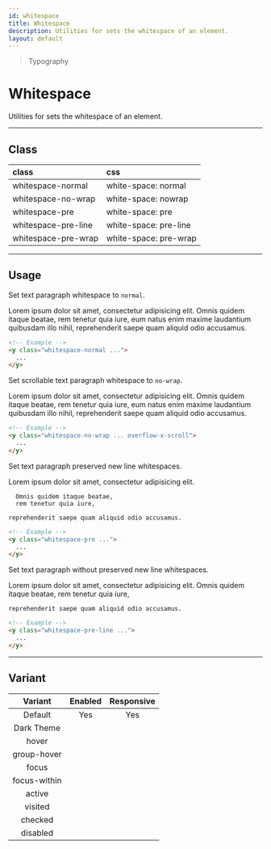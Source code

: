 ```yaml
---
id: whitespace
title: Whitespace
description: Utilities for sets the whitespace of an element.
layout: default
---
```


> Typography

# Whitespace

Utilities for sets the whitespace of an element.

---

## Class

| <span class="px-3 py-1 text-white (dark)text-charcoal-100 bg-charcoal-100 (dark)bg-gray-600 rounded-full">class</span> | <span class="px-3 py-1 text-white (dark)text-charcoal-100 bg-charcoal-100 (dark)bg-gray-600 rounded-full">css</span> |
|:--|:--|
| whitespace-normal | white-space: normal |
| whitespace-no-wrap | white-space: nowrap |
| whitespace-pre | white-space: pre |
| whitespace-pre-line | white-space: pre-line |
| whitespace-pre-wrap | white-space: pre-wrap |

---

## Usage

Set text paragraph whitespace to `normal`.

<y class="my-2 mx-auto max-w-lg">
  <y class="p-4 bg-gray-300 whitespace-normal">
   Lorem ipsum dolor sit amet, consectetur adipisicing elit. Omnis quidem itaque beatae, rem tenetur quia iure, eum natus enim maxime laudantium quibusdam illo nihil, reprehenderit saepe quam aliquid odio accusamus.
 </y>
</y>

```html
<!-- Example -->
<y class="whitespace-normal ...">
  ...
</y>
```

Set scrollable text paragraph whitespace to `no-wrap`.

<y class="my-2 mx-auto max-w-lg">
  <y class="p-4 bg-gray-300 whitespace-no-wrap overflow-x-scroll">
   Lorem ipsum dolor sit amet, consectetur adipisicing elit. Omnis quidem itaque beatae, rem tenetur quia iure, eum natus enim maxime laudantium quibusdam illo nihil, reprehenderit saepe quam aliquid odio accusamus.
 </y>
</y>

```html
<!-- Example -->
<y class="whitespace-no-wrap ... overflow-x-scroll">
  ...
</y>
```

Set text paragraph preserved new line whitespaces.

<y class="my-2 mx-auto max-w-lg">
  <y class="p-4 bg-gray-300 whitespace-pre">
    Lorem ipsum dolor sit amet, consectetur adipisicing elit.

      Omnis quidem itaque beatae,
      rem tenetur quia iure,

    reprehenderit saepe quam aliquid odio accusamus.
  </y>
</y>

```html
<!-- Example -->
<y class="whitespace-pre ...">
  ...
</y>
```

Set text paragraph without preserved new line whitespaces.

<y class="my-2 mx-auto max-w-lg">
  <y class="p-4 bg-gray-300 whitespace-pre-line">
    Lorem ipsum dolor sit amet, consectetur adipisicing elit.
    Omnis quidem itaque beatae,
    rem tenetur quia iure,

    reprehenderit saepe quam aliquid odio accusamus.
  </y>
</y>

```html
<!-- Example -->
<y class="whitespace-pre-line ...">
  ...
</y>
```

---

## Variant

| <span class="font-semibold underline">Variant</span> | <span class="font-semibold underline">Enabled</span> | <span class="font-semibold underline">Responsive</span> |
|:-:|:-:|:-:|
| Default | Yes | Yes |
| Dark Theme | | |
| hover| | |
| group-hover | | |
| focus | | |
| focus-within | | |
| active | | |
| visited | | |
| checked | | |
| disabled | | |